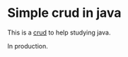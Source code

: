# Simple crud in java 

This is a [crud](https://github.com/joaoafigueira/crud-java/tree/master) to help studying java.

In production.
